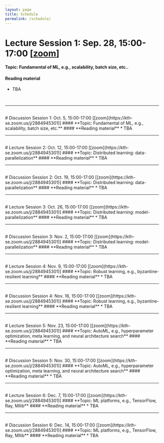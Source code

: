 ```yaml
---
layout: page
title: Schedule
permalink: /schedule/
---
```


# Lecture Session 1: Sep. 28, 15:00-17:00 [[zoom](https://kth-se.zoom.us/j/2884945301)]
#### **Topic: Fundamental of ML, e.g., scalability, batch size, etc..**
#### **Reading material**
* TBA

<br>
<hr>
<br>
# Discussion Session 1: Oct. 5, 15:00-17:00 [[zoom](https://kth-se.zoom.us/j/2884945301)]
#### **Topic: Fundamental of ML, e.g., scalability, batch size, etc.**
#### **Reading material**
* TBA

<br>
<hr>
<br>
# Lecture Session 2: Oct. 12, 15:00-17:00 [[zoom](https://kth-se.zoom.us/j/2884945301)]
#### **Topic: Distributed learning: data-parallelization**
#### **Reading material**
* TBA

<br>
<hr>
<br>
# Discussion Session 2: Oct. 19, 15:00-17:00 [[zoom](https://kth-se.zoom.us/j/2884945301)]
#### **Topic: Distributed learning: data-parallelization**
#### **Reading material**
* TBA

<br>
<hr>
<br>
# Lecture Session 3: Oct. 26, 15:00-17:00 [[zoom](https://kth-se.zoom.us/j/2884945301)]
#### **Topic: Distributed learning: model-parallelization**
#### **Reading material**
* TBA

<br>
<hr>
<br>
# Discussion Session 3: Nov. 2, 15:00-17:00 [[zoom](https://kth-se.zoom.us/j/2884945301)]
#### **Topic: Distributed learning: model-parallelization**
#### **Reading material**
* TBA

<br>
<hr>
<br>
# Lecture Session 4: Nov. 9, 15:00-17:00 [[zoom](https://kth-se.zoom.us/j/2884945301)]
#### **Topic: Robust learning, e.g., byzantine-resilient learning**
#### **Reading material**
* TBA

<br>
<hr>
<br>
# Discussion Session 4: Nov. 16, 15:00-17:00 [[zoom](https://kth-se.zoom.us/j/2884945301)]
#### **Topic: Robust learning, e.g., byzantine-resilient learning**
#### **Reading material**
* TBA

<br>
<hr>
<br>
# Lecture Session 5: Nov. 23, 15:00-17:00 [[zoom](https://kth-se.zoom.us/j/2884945301)]
#### **Topic: AutoML, e.g., hyperparameter optimization, meta learning, and neural architecture search**
#### **Reading material**
* TBA

<br>
<hr>
<br>
# Discussion Session 5: Nov. 30, 15:00-17:00 [[zoom](https://kth-se.zoom.us/j/2884945301)]
#### **Topic: AutoML, e.g., hyperparameter optimization, meta learning, and neural architecture search**
#### **Reading material**
* TBA

<br>
<hr>
<br>
# Lecture Session 6: Dec. 7, 15:00-17:00 [[zoom](https://kth-se.zoom.us/j/2884945301)]
#### **Topic: ML platforms, e.g., TensorFlow, Ray, Mllib**
#### **Reading material**
* TBA

<br>
<hr>
<br>
# Discussion Session 6: Dec. 14, 15:00-17:00 [[zoom](https://kth-se.zoom.us/j/2884945301)]
#### **Topic: ML platforms, e.g., TensorFlow, Ray, Mllib**
#### **Reading material**
* TBA
